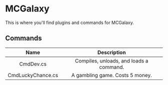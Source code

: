 # MCGalaxy

This is where you'll find plugins and commands for MCGalaxy.

## Commands

|Name|Description|
|:-:|:-:|
|CmdDev.cs|Compiles, unloads, and loads a command.|
|CmdLuckyChance.cs|A gambling game. Costs 5 money.|
